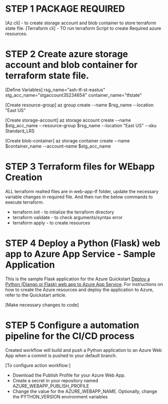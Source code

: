
# STEP 1 PACKAGE REQUIRED

[Az cli] - to create storage account and blob container to store terraform state file.
[Terraform cli] - TO run terraform Script to create Required azure resources.

# STEP 2 Create azure storage account and blob container for terraform state file.

[Define Variables]
rsg_name="ash-tf-st-eastus"
stg_acc_name="stgaccount35234654"
container_name="tfstate"

[Create resource-group]
az group create --name $rsg_name --location "East US"

[Create storage-account]
az storage account create --name $stg_acc_name --resource-group $rsg_name --location "East US" --sku Standard_LRS

[Create blob-container]
az storage container create --name $container_name --account-name $stg_acc_name

# STEP 3 Terraform files for WEbapp Creation

ALL terraform realted files are in web-app-tf folder, update the necessary variable changes in required file. And then run the below commands to execute terraform.
- terraform init     - to intialize the terraform directory
- terraform validate  - to check arguments/syntax error
- terraform apply  - to create resources


# STEP 4 Deploy a Python (Flask) web app to Azure App Service - Sample Application

This is the sample Flask application for the Azure Quickstart [Deploy a Python (Django or Flask) web app to Azure App Service](https://docs.microsoft.com/en-us/azure/app-service/quickstart-python). For instructions on how to create the Azure resources and deploy the application to Azure, refer to the Quickstart article.

[Make necessary changes to code]

# STEP 5 Configure a automation pipeline for the CI/CD process

Created  workflow will build and push a Python application to an Azure Web App when a commit is pushed to your default branch.

[To configure action workflow:]
- Download the Publish Profile for your Azure Web App.
- Create a secret in your repository named AZURE_WEBAPP_PUBLISH_PROFILE
- Change the value for the AZURE_WEBAPP_NAME. Optionally, change the PYTHON_VERSION environment variables


